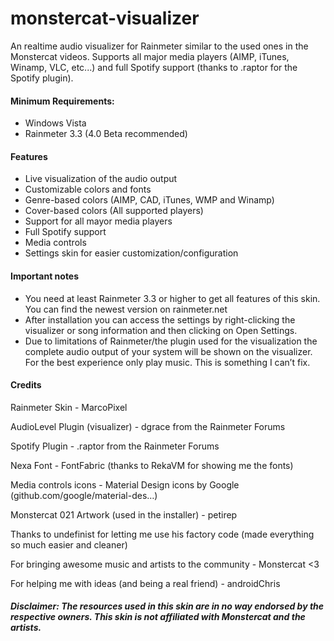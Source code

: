 # monstercat-visualizer
An realtime audio visualizer for Rainmeter similar to the used ones in the Monstercat videos.
Supports all major media players (AIMP, iTunes, Winamp, VLC, etc...) and full Spotify support (thanks to .raptor for the Spotify plugin).

#### Minimum Requirements:
 - Windows Vista
 - Rainmeter 3.3 (4.0 Beta recommended)

#### Features

- Live visualization of the audio output
- Customizable colors and fonts
- Genre-based colors (AIMP, CAD, iTunes, WMP and Winamp)
- Cover-based colors (All supported players)
- Support for all mayor media players
- Full Spotify support
- Media controls
- Settings skin for easier customization/configuration

#### Important notes


- You need at least Rainmeter 3.3 or higher to get all features of this skin. You can find the newest version on rainmeter.net
- After installation you can access the settings by right-clicking the visualizer or song information and then clicking on Open Settings.
- Due to limitations of Rainmeter/the plugin used for the visualization the complete audio output of your system will be shown on the visualizer. For the best experience only play music. This is something I can’t fix.

#### Credits

Rainmeter Skin - MarcoPixel

AudioLevel Plugin (visualizer) - dgrace from the Rainmeter Forums

Spotify Plugin - .raptor from the Rainmeter Forums

Nexa Font - FontFabric (thanks to RekaVM for showing me the fonts)

Media controls icons - Material Design icons by Google (github.com/google/material-des…)

Monstercat 021 Artwork (used in the installer) - petirep 

Thanks to undefinist for letting me use his factory code (made everything so much easier and cleaner)

For bringing awesome music and artists to the community - Monstercat <3

For helping me with ideas (and being a real friend) - androidChris

##### Disclaimer: The resources used in this skin are in no way endorsed by the respective owners. This skin is not affiliated with Monstercat and the artists.
